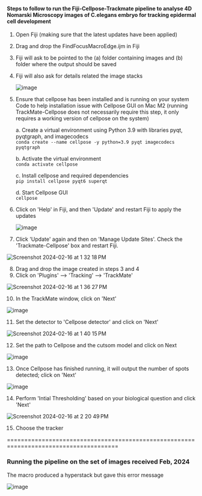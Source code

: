 #### Steps to follow to run the Fiji-Cellpose-Trackmate pipeline to analyse 4D Nomarski Microscopy images of C.elegans embryo for tracking epidermal cell development

1. Open Fiji (making sure that the latest updates have been applied)
2. Drag and drop the FindFocusMacroEdge.ijm in Fiji
3. Fiji will ask to be pointed to the (a) folder containing images and (b) folder where the output should be saved
4. Fiji will also ask for details related the image stacks
   
   ![image](https://github.com/ShataDg/HardinLab_SD/assets/139376717/3baca39e-d749-44c8-ba8b-a872ae87447f)

5. Ensure that cellpose has been installed and is running on your system
   Code to help installation issue with Cellpose GUI on Mac M2 (running TrackMate-Cellpose does not necessarily require this step, it only requires a working version of cellpose on the system)

   a. Create a virtual environment using Python 3.9 with libraries pyqt, pyqtgraph, and imagecodecs
   <br> ```conda create --name cellpose -y python=3.9 pyqt imagecodecs pyqtgraph```

   b. Activate the virtual environment
   <br> ```conda activate cellpose```

   c. Install cellpose and required dependencies
   <br> ```pip install cellpose pyqt6 superqt```

   d. Start Cellpose GUI
   <br> ```cellpose```

6. Click on 'Help' in Fiji, and then 'Update' and restart Fiji to apply the updates
   
   ![image](https://github.com/ShataDg/HardinLab_SD/assets/139376717/86f8468a-6083-46fc-a587-413f98bc8c5a)

7. Click 'Update' again and then on 'Manage Update Sites'. Check the 'Trackmate-Cellpose' box and restart Fiji.

![Screenshot 2024-02-16 at 1 32 18 PM](https://github.com/ShataDg/HardinLab_SD/assets/139376717/aa239d3a-ec99-40af-b151-fc564fda548b)

8. Drag and drop the image created in steps 3 and 4
9. Click on 'Plugins' --> 'Tracking' --> 'TrackMate'

![Screenshot 2024-02-16 at 1 36 27 PM](https://github.com/ShataDg/HardinLab_SD/assets/139376717/a932038c-8a75-485c-ac83-ff4328d63994)

10. In the TrackMate window, click on 'Next'

![image](https://github.com/ShataDg/HardinLab_SD/assets/139376717/95799681-dbef-423c-8eda-a7a56df20bb2)

11. Set the detector to 'Cellpose detector' and click on 'Next'

![Screenshot 2024-02-16 at 1 40 15 PM](https://github.com/ShataDg/HardinLab_SD/assets/139376717/2c4000f9-8c8c-49cb-a9ba-99bd0fff4e7f)

12. Set the path to Cellpose and the cutsom model and click on Next

![image](https://github.com/ShataDg/HardinLab_SD/assets/139376717/572d75e9-16ae-4b9d-8b88-c2f56df686e6)

13. Once Cellpose has finished running, it will output the number of spots detected; click on 'Next'

![image](https://github.com/ShataDg/HardinLab_SD/assets/139376717/bcefae44-a265-487b-add5-5394f6f96cac)

14. Perform 'Intial Thresholding' based on your biological question and click 'Next'

![Screenshot 2024-02-16 at 2 20 49 PM](https://github.com/ShataDg/HardinLab_SD/assets/139376717/e94af9f4-d50c-4fff-95c6-ef6d7b3c2d04)



15. Choose the tracker





======================================================================================

### Running the pipeline on the set of images received Feb, 2024

The macro produced a hyperstack but gave this error message

![image](https://github.com/ShataDg/HardinLab_SD/assets/139376717/753f3502-85fa-4098-b81f-5c8e5a9998ed)











